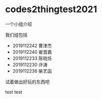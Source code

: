 # codes2thingtest2021

一个小组介绍



我们组包括

- 2019112242 曹津杰 
- 2019112240 崔晋嘉 
- 2019112233 陈晓烁 
- 2019112230 许涛    
- 2019112236 柴艺函 


试着做出好玩的东西吧

test  test
